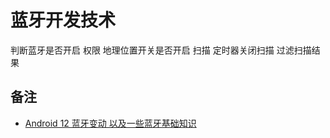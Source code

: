 # 蓝牙开发技术

判断蓝牙是否开启
权限
地理位置开关是否开启
扫描
定时器关闭扫描
过滤扫描结果


## 备注

- [Android 12 蓝牙变动 以及一些蓝牙基础知识](https://mp.weixin.qq.com/s/PWPEfEfG09Li39nMyXZwYg) 